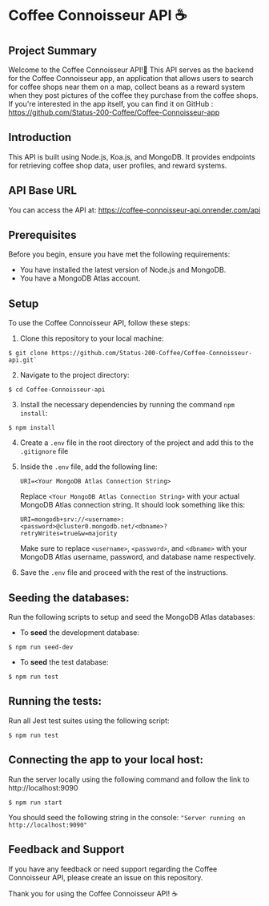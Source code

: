 # Coffee Connoisseur API ☕️
## Project Summary
Welcome to the Coffee Connoisseur API!👋 
This API serves as the backend for the Coffee Connoisseur app, an application that allows users to search for coffee shops near them on a map, collect beans as a reward system when they post pictures of the coffee they purchase from the coffee shops. 
If you're interested in the app itself, you can find it on GitHub : https://github.com/Status-200-Coffee/Coffee-Connoisseur-app 

## Introduction
This API is built using Node.js, Koa.js, and MongoDB. It provides endpoints for retrieving coffee shop data, user profiles, and reward systems. 

## API Base URL
You can access the API at: https://coffee-connoisseur-api.onrender.com/api

## Prerequisites
Before you begin, ensure you have met the following requirements:
* You have installed the latest version of Node.js and MongoDB.
* You have a MongoDB Atlas account.

## Setup
To use the Coffee Connoisseur API, follow these steps:

1. Clone this repository to your local machine:
``` 
$ git clone https://github.com/Status-200-Coffee/Coffee-Connoisseur-api.git`
```
2. Navigate to the project directory:
```
$ cd Coffee-Connoisseur-api
```

3. Install the necessary dependencies by running the command `npm install`:
```
$ npm install
```

4. Create a `.env` file in the root directory of the project and add this to the `.gitignore` file

5. Inside the `.env` file, add the following line:

    ```
    URI=<Your MongoDB Atlas Connection String>
    ```

    Replace `<Your MongoDB Atlas Connection String>` with your actual MongoDB Atlas connection string. It should look something like this:

    ```
    URI=mongodb+srv://<username>:<password>@cluster0.mongodb.net/<dbname>?retryWrites=true&w=majority
    ```

    Make sure to replace `<username>`, `<password>`, and `<dbname>` with your MongoDB Atlas username, password, and database name respectively.

6. Save the `.env` file and proceed with the rest of the instructions.

## Seeding the databases:

Run the following scripts to setup and seed the MongoDB Atlas databases:

* To **seed** the development database:

```
$ npm run seed-dev
```

* To **seed** the test database:

```
$ npm run test
```

## Running the tests:

Run all Jest test suites using the following script:

```
$ npm run test
```

## Connecting the app to your local host:

Run the server locally using the following command and follow the link to http://localhost:9090 

```
$ npm run start
```
You should seed the following string in the console:
`"Server running on http://localhost:9090"`

## Feedback and Support
If you have any feedback or need support regarding the Coffee Connoisseur API, please create an issue on this repository.

Thank you for using the Coffee Connoisseur API! ☕️